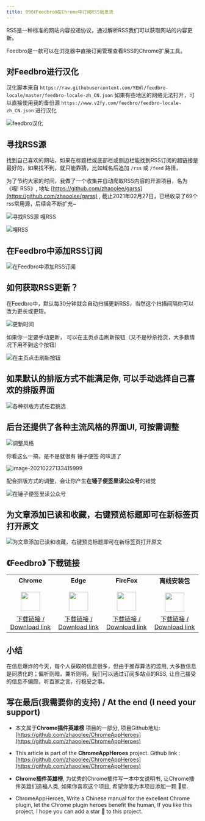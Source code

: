```yaml
---
title: 096《Feedbro》在Chrome中订阅RSS信息流
---
```




RSS是一种标准的网站内容投递协议，通过解析RSS我们可以获取网站的内容更新。

Feedbro是一款可以在浏览器中直接订阅管理查看RSS的Chrome扩展工具。

## 对Feedbro进行汉化



汉化脚本来自 `https://raw.githubusercontent.com/YEWl/feedbro-locale/master/feedbro-locale-zh_CN.json` 如果有些地区的网络无法打开，可以直接使用我的备份源 `https://www.v2fy.com/feedbro/feedbro-locale-zh_CN.json`  进行汉化



![feedbro汉化](https://cdn.fangyuanxiaozhan.com/assets/1614400974027JJFGJZhE.gif)





## 寻找RSS源



找到自己喜欢的网站，如果在标题栏或底部栏或侧边栏能找到RSS订阅的超链接是最好的，如果找不到，就只能靠猜，比如域名后追加 `/rss` 或 `/feed` 路径，

为了节约大家的时间，我做了一个收集并自动爬取RSS内容的开源项目，名为《嘎! RSS》, 地址 [https://github.com/zhaoolee/garss](https://github.com/zhaoolee/garss) , 截止2021年02月27日，已经收录了69个rss常用源，后续会不断扩充~



![寻找RSS源 嘎RSS](https://cdn.fangyuanxiaozhan.com/assets/1614401970864zyKSKcFT.png)



![嘎RSS](https://cdn.fangyuanxiaozhan.com/assets/1614402037481YcFdBKCJ.png)



## 在Feedbro中添加RSS订阅



![在Feedbro中添加RSS订阅](https://cdn.fangyuanxiaozhan.com/assets/1614402875585y8xGtc50.gif)





## 如何获取RSS更新？



在Feedbro中，默认每30分钟就会自动扫描更新RSS，当然这个扫描间隔你可以改为更长或更短。

![更新时间](https://cdn.fangyuanxiaozhan.com/assets/1614403260499FHC7wy0h.png)



如果你一定要手动更新， 可以在主页点击刷新按钮（又不是秒杀抢货，大多数情况下用不到这个按钮）



![在主页点击刷新按钮](https://cdn.fangyuanxiaozhan.com/assets/1614403460084kb0NnEcQ.png)



## 如果默认的排版方式不能满足你, 可以手动选择自己喜欢的排版界面



![各种排版方式任君挑选](https://cdn.fangyuanxiaozhan.com/assets/1614403716568Y8wCjpAW.png)



## 后台还提供了各种主流风格的界面UI, 可按需调整



![调整风格](https://cdn.fangyuanxiaozhan.com/assets/1614403983145PTYjS5yc.gif)



你看这么一搞，是不是就很有 锤子便签 的味道了



![image-20210227133415999](https://cdn.fangyuanxiaozhan.com/assets/1614404068396DcaKEiTk.png)



配合排版方式的调整，会让你产生**在锤子便签里读公众号**的错觉



![在锤子便签里读公众号](https://cdn.fangyuanxiaozhan.com/assets/1614404182306n7ewFMDZ.png)



## 为文章添加已读和收藏，右键预览标题即可在新标签页打开原文



![为文章添加已读和收藏，右键预览标题即可在新标签页打开原文](https://cdn.fangyuanxiaozhan.com/assets/1614404595090MdZnAedX.gif)






## 《Feedbro》 下载链接

<table style="table-layout: fixed;">
<tbody>
<tr>
<td><div style="text-align: center;"><div style="font-weight: bold">Chrome</div><br/><div><img  style="width:50px; height:auto;" src="https://www.v2fy.com/asset/0i/ChromeAppHeroes/page/001_markdown_here.assets/chromeappheroes-chrome-icon.png"/></div></div></td>
<td><div style="text-align: center;" ><div style="font-weight: bold">Edge</div><br/><div><img style="width:50px; height:auto;" src="https://www.v2fy.com/asset/0i/ChromeAppHeroes/page/001_markdown_here.assets/chromeappheroes-edge-icon.png"/></div></div></td>
<td><div style="text-align: center;" ><div style="font-weight: bold">FireFox</div><br/><div><img  style="width:50px; height:auto;" src="https://www.v2fy.com/asset/0i/ChromeAppHeroes/page/001_markdown_here.assets/chromeappheroes-firefox-icon.png"/></div></div></td>
<td><div style="text-align: center;" ><div style="font-weight: bold">离线安装包</div><br/><div><img  style="width:50px; height:auto;" src="https://www.v2fy.com/asset/0i/ChromeAppHeroes/page/001_markdown_here.assets/chromeappheroes-github-download.png"/></div></div></td>
</tr>
<tr>
<td>
<div style="text-align: center;">
<a  href="https://chrome.google.com/webstore/detail/feedbro/mefgmmbdailogpfhfblcnnjfmnpnmdfa">下载链接 / Download link</a>
</div>
</td>
<td>
<div style="text-align: center;">
<a href="https://microsoftedge.microsoft.com/addons/detail/feedbro/pdfbckdfhgaohcfdkcgpggcifmalimfd">下载链接 / Download link</a>
</div>
</td>
<td>
<div style="text-align: center;">
<a href="https://addons.mozilla.org/zh-CN/firefox/addon/feedbroreader/">下载链接 / Download link</a>
</div>
</td>
<td>
<div style="text-align: center;"><a  href="https://raw.githubusercontent.com/zhaoolee/ChromeAppHeroes/master/backup/096-feedbro.zip">下载链接 / Download link</a></div>
</td>
</tr>
</tbody>
</table>


## 小结



在信息爆炸的今天，每个人获取的信息很多，但由于推荐算法的滥用, 大多数信息是同质化的；偏听则暗，兼听则明，我们可以通过订阅多站点的RSS, 让自己接受的信息不偏颇，听百家之言，行稳妥之事。





## 写在最后(我需要你的支持) / At the end (I need your support)

- 本文属于**Chrome插件英雄榜** 项目的一部分, 项目Github地址: [https://github.com/zhaoolee/ChromeAppHeroes](https://github.com/zhaoolee/ChromeAppHeroes)


- This article is part of the **ChromeAppHeroes** project. Github link : [https://github.com/zhaoolee/ChromeAppHeroes](https://github.com/zhaoolee/ChromeAppHeroes) 

- **Chrome插件英雄榜**, 为优秀的Chrome插件写一本中文说明书, 让Chrome插件英雄们造福人类, 如果你喜欢这个项目, 希望你能为本项目添加一颗 🌟星.

- ChromeAppHeroes, Write a Chinese manual for the excellent Chrome plugin, let the Chrome plugin heroes benefit the human, If you like this project, I hope you can add a star 🌟 to this project.

